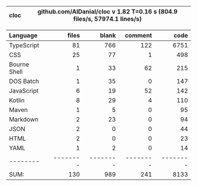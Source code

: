 
cloc|github.com/AlDanial/cloc v 1.82  T=0.16 s (804.9 files/s, 57974.1 lines/s)
--- | ---

Language|files|blank|comment|code
:-------|-------:|-------:|-------:|-------:
TypeScript|81|766|122|6751
CSS|25|77|1|498
Bourne Shell|1|33|62|215
DOS Batch|1|35|0|147
JavaScript|6|19|52|142
Kotlin|8|29|4|110
Maven|1|5|0|95
Markdown|2|23|0|94
JSON|2|0|0|44
HTML|2|0|0|23
YAML|1|2|0|14
--------|--------|--------|--------|--------
SUM:|130|989|241|8133
